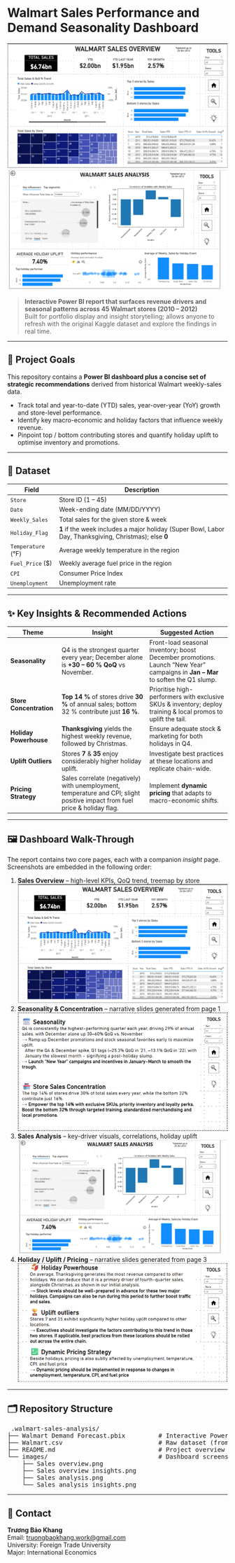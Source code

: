 # Walmart Sales Performance and Demand Seasonality Dashboard

![Header](images/Sales%20overview.png)
![Header](images/Sales%20analysis.png)
> **Interactive Power BI report that surfaces revenue drivers and seasonal patterns across 45 Walmart stores (2010 – 2012)**  
> Built for portfolio display and insight storytelling; allows anyone to refresh with the original Kaggle dataset and explore the findings in real time.

---

## 🚀 Project Goals
This repository contains a **Power BI dashboard plus a concise set of strategic recommendations** derived from historical Walmart weekly-sales data.

* Track total and year-to-date (YTD) sales, year-over-year (YoY) growth and store-level performance.  
* Identify key macro-economic and holiday factors that influence weekly revenue.  
* Pinpoint top / bottom contributing stores and quantify holiday uplift to optimise inventory and promotions.

---

## 📂 Dataset
| Field | Description |
|-------|-------------|
| `Store` | Store ID (1 – 45) |
| `Date`  | Week-ending date (MM/DD/YYYY) |
| `Weekly_Sales` | Total sales for the given store & week |
| `Holiday_Flag` | **1** if the week includes a major holiday (Super Bowl, Labor Day, Thanksgiving, Christmas); else **0** |
| `Temperature` (°F) | Average weekly temperature in the region |
| `Fuel_Price` ($) | Weekly average fuel price in the region |
| `CPI` | Consumer Price Index |
| `Unemployment` | Unemployment rate |

---

## ✨ Key Insights & Recommended Actions
| Theme | Insight | Suggested Action |
|-------|---------|------------------|
| **Seasonality** | Q4 is the strongest quarter every year; December alone is **+30 – 60 % QoQ** vs November. | Front-load seasonal inventory; boost December promotions. Launch “New Year” campaigns in **Jan – Mar** to soften the Q1 slump. |
| **Store Concentration** | **Top 14 %** of stores drive **30 %** of annual sales; bottom 32 % contribute just **16 %**. | Prioritise high-performers with exclusive SKUs & inventory; deploy training & local promos to uplift the tail. |
| **Holiday Powerhouse** | **Thanksgiving** yields the highest weekly revenue, followed by Christmas. | Ensure adequate stock & marketing for both holidays in Q4. |
| **Uplift Outliers** | Stores **7** & **35** enjoy considerably higher holiday uplift. | Investigate best practices at these locations and replicate chain-wide. |
| **Pricing Strategy** | Sales correlate (negatively) with unemployment, temperature and CPI; slight positive impact from fuel price & holiday flag. | Implement **dynamic pricing** that adapts to macro-economic shifts. |

---

## 🖼️ Dashboard Walk-Through
The report contains two core pages, each with a companion *insight* page. Screenshots are embedded in the following order:

1. **Sales Overview** – high-level KPIs, QoQ trend, treemap by store  
   ![Overview](images/Sales%20overview.png)
2. **Seasonality & Concentration** – narrative slides generated from page 1  
   ![Insights 1](images/Sales%20overview%20insights.png)
3. **Sales Analysis** – key-driver visuals, correlations, holiday uplift  
   ![Analysis](images/Sales%20analysis.png)
4. **Holiday / Uplift / Pricing** – narrative slides generated from page 3  
   ![Insights 2](images/Sales%20analysis%20insights.png)

---

## 🗂️ Repository Structure
<pre> .walmart-sales-analysis/
├── Walmart Demand Forecast.pbix         # Interactive Power BI dashboard
├── Walmart.csv                          # Raw dataset (from Kaggle)
├── README.md                            # Project overview and insights (this file)
└── images/                              # Dashboard screenshots for README
    ├── Sales overview.png
    ├── Sales overview insights.png
    ├── Sales analysis.png
    └── Sales analysis insights.png </pre>
---

## 👤 Contact

**Trương Bảo Khang**  
Email: truongbaokhang.work@gmail.com  
University: Foreign Trade University  
Major: International Economics  
